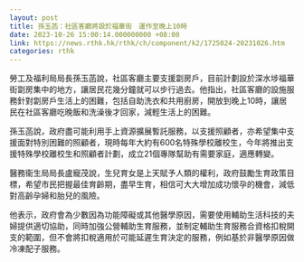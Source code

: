 ```yaml
---
layout: post
title: 孫玉菡：社區客廳將設於福華街　運作至晚上10時
date: 2023-10-26 15:00:14.000000000 +08:00
link: https://news.rthk.hk/rthk/ch/component/k2/1725024-20231026.htm
categories: rthk
---
```


勞工及福利局局長孫玉菡說，社區客廳主要支援劏房戶，目前計劃設於深水埗福華街劏房集中的地方，讓居民花幾分鐘就可以步行過去。他指出，社區客廳的設施服務針對劏房戶生活上的困難，包括自助洗衣和共用廚房，開放到晚上10時，讓居民在社區客廳吃晚飯和洗澡後才回家，減輕生活上的困難。

孫玉菡說，政府盡可能利用手上資源擴展暫託服務，以支援照顧者，亦希望集中支援面對特別困難的照顧者，現時每年大約有600名特殊學校離校生，今年將推出支援特殊學校離校生和照顧者計劃，成立21個專隊幫助有需要家庭，適應轉變。

醫務衞生局局長盧寵茂說，生兒育女是上天賦予人類的權利，政府鼓勵生育政策目標，希望市民把握最佳育齡期，盡早生育，相信可大大增加成功懷孕的機會，減低對高齡孕婦和胎兒的風險。

他表示，政府會為少數因為功能障礙或其他醫學原因，需要使用輔助生活科技的夫婦提供適切協助，同時加強公營輔助生育服務，並制定輔助生育服務合資格扣稅開支的範圍，但不會將扣稅適用於可能延遲生育決定的服務，例如基於非醫學原因做冷凍配子服務。
